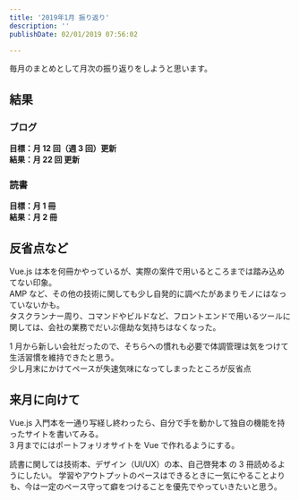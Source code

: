 ```yaml
---
title: '2019年1月 振り返り'
description: ''
publishDate: 02/01/2019 07:56:02

---
```

<p>毎月のまとめとして月次の振り返りをしようと思います。</p>

<h2>結果</h2>

<h3>ブログ</h3>

<p><strong>目標：月 12 回（週 3 回）更新</strong><br/>
<strong>結果：月 22 回 更新</strong></p>

<h3>読書</h3>

<p><strong>目標：月 1 冊</strong><br/>
<strong>結果：月 2 冊</strong></p>

<h2>反省点など</h2>

<p>Vue.js は本を何冊かやっているが、実際の案件で用いるところまでは踏み込めてない印象。<br/>
AMP など、その他の技術に関しても少し自発的に調べたがあまりモノにはなっていないかも。<br/>
タスクランナー周り、コマンドやビルドなど、フロントエンドで用いるツールに関しては、会社の業務でだいぶ億劫な気持ちはなくなった。</p>

<p>1 月から新しい会社だったので、そちらへの慣れも必要で体調管理は気をつけて生活習慣を維持できたと思う。<br/>
少し月末にかけてペースが失速気味になってしまったところが反省点</p>

<h2>来月に向けて</h2>

<p>Vue.js 入門本を一通り写経し終わったら、自分で手を動かして独自の機能を持ったサイトを書いてみる。<br/>
3 月までにはポートフォリオサイトを Vue で作れるようにする。</p>

<p>読書に関しては技術本、デザイン（UI/UX）の本、自己啓発本 の 3 冊読めるようにしたい。
学習やアウトプットのペースはできるときに一気にやることよりも、今は一定のペース守って癖をつけることを優先でやっていきたいと思う。</p>
